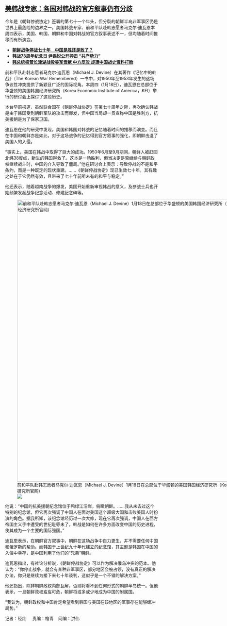 <!--1705612140000-->
[美韩战专家：各国对韩战的官方叙事仍有分歧](https://www.rfa.org/mandarin/yataibaodao/junshiwaijiao/jw-01182024124606.html)
------

<p><span class="result-title">今年是《朝鲜停战协定》签署的第七十一个年头，但分裂的朝鲜半岛非军事区仍是世界上最危险的边界之一。美国韩战专家、前和平队赴韩志愿者马克尔·迪瓦恩本周四表示，美国、韩国、朝鲜和中国对韩战的官方叙事表述不一，但均随着时间推移而有所演变。 </span></p><ul><li><strong><a href="https://www.rfa.org/mandarin/yataibaodao/junshiwaijiao/wy-07272023131503.html">朝鲜战争停战七十年　中国是胜还是败了？</a></strong></li><li><strong><a href="https://www.rfa.org/mandarin/Xinwen/7-06252023225346.html">韩战73周年纪念日 尹锡悦公开抨击 “共产势力”</a></strong></li><li><a href="https://www.rfa.org/mandarin/yataibaodao/junshiwaijiao/sc-04282023134746.html"><strong>韩总统盛赞长津湖战役美军贡献 中方反驳 却遭中国战史资料打脸</strong></a></li></ul><p><span style="font-weight: 400;">前和平队赴韩志愿者马克尔·迪瓦恩（Michael J. Devine）在其著作《记忆中的韩战》（The Korean War Remembered）一书中，对1950年至1953年发生的这场争议性冲突提供了新颖且广泛的国际视角。本周四（1月18日），迪瓦恩在总部位于华盛顿的美国韩国经济研究所（Korea Economic Institute of America，KEI）举行的研讨会上探讨了这段历史。</span></p><p><span style="font-weight: 400;">本台早前报道，虽然联合国在《朝鲜停战协定》签署七十周年之际，再次确认韩战是由于韩国受到朝鲜军队的攻击而爆发，但中国当局却一贯宣称中国是胜利方，抗美援朝是为了保家卫国。</span></p><p><span style="font-weight: 400;">迪瓦恩在他的研究中发现，美国和韩国对韩战的记忆随着时间的推移而演变。而且在中国和朝鲜亦是如此，对于这场战争的记忆得到官方叙事的强化，即朝鲜击退了美国人的入侵。</span></p><p><span style="font-weight: 400;">“事实上，美国在韩战中取得了巨大的成功。1950年6月至9月期间，朝鲜人被赶回北纬38度线，新生的韩国得救了。这本是一场胜利，但当决定是否继续与朝鲜政权继续战斗时，中国的介入导致了僵局。”他在研讨会上表示：导致停战的不是和平条约，而是一种既定的现状重建。……《朝鲜停战协定》现已生效七十年，其有趣之处在于它仍然有效，且带来了七十年前所未有的和平与稳定。”</span></p><p><span style="font-weight: 400;">他还表示，随着越南战争的爆发，美国开始重新审视韩战的意义，及参战士兵也开始频繁发起战争纪念活动、修建纪念碑等。</span></p><p><figure class="image-richtext image-inline captioned" style="width:1344px;"><img alt="前和平队赴韩志愿者马克尔·迪瓦恩（Michael J. Devine）1月18日在总部位于华盛顿的美国韩国经济研究所（Korea Economic Institute of America，KEI）举行的研讨会上探讨朝鲜战争历史。（视频截图/美国韩国经济研究所官网）" height="929" src="https://www.rfa.org/mandarin/yataibaodao/junshiwaijiao/jw-01182024124606.html/jw2.jpg/@@images/6b2a1556-9810-4ff7-a7cf-6db023cfa73f.png" title="jw2.jpg" width="1344"/><figcaption class="image-caption">前和平队赴韩志愿者马克尔·迪瓦恩（Michael J. Devine）1月18日在总部位于华盛顿的美国韩国经济研究所（Korea Economic Institute of America，KEI）举行的研讨会上探讨朝鲜战争历史。（视频截图/美国韩国经济研究所官网）</figcaption><small></small><div id="zoomattribute"><a data-caption="前和平队赴韩志愿者马克尔·迪瓦恩（Michael J. Devine）1月18日在总部位于华盛顿的美国韩国经济研究所（Korea Economic Institute of America，KEI）举行的研讨会上探讨朝鲜战争历史。（视频截图/美国韩国经济研究所官网）" data-fancybox="" href="https://www.rfa.org/mandarin/yataibaodao/junshiwaijiao/jw-01182024124606.html/jw2.jpg" id="single_image" title="前和平队赴韩志愿者马克尔·迪瓦恩（Michael J. Devine）1月18日在总部位于华盛顿的美国韩国经济研究所（Korea Economic Institute of America，KEI）举行的研讨会上探讨朝鲜战争历史。（视频截图/美国韩国经济研究所官网）"><img src="/++plone++rfa-resources/img/icon-zoom.png"/></a></div></figure></p><p><span style="font-weight: 400;">他说：“中国的抗美援朝纪念馆位于鸭绿江沿岸，俯瞰朝鲜。……我从未去过这个特别的纪念馆，但它再次强调了中国人在面对美国这个超级大国和击败美国人时扮演的角色。据我所知，该纪念馆经历过一次大修，现在它再次强调，中国人在西方帝国主义手中遭受的世纪耻辱未了，韩战是如何在许多方面改变中国的历史进程，使其成为一个主要的国际强国。”</span></p><p><span style="font-weight: 400;">迪瓦恩表示，在朝鲜官方叙事中，朝鲜在这场战争中自力更生，并不需要任何中国和俄罗斯的帮助。而韩国于上世纪九十年代建立的纪念馆，其主题是韩国在中国的入侵中幸存，是中国利用了他们的“兄弟”朝鲜。</span></p><p><span style="font-weight: 400;">迪瓦恩指出，有社论分析说，《朝鲜停战协定》可以作为解决俄乌冲突的范本。他认为：“你停止战争，就会有某种非军事区，部分地区会被占领，没有真正的解决办法，你只是继续为接下来七十年谈判，这似乎是一个不错的解决方案。”</span></p><p><span style="font-weight: 400;">他还指出，除非朝鲜政权内部瓦解，否则将看不到任何形式的朝鲜半岛统一。但他表示，一旦朝鲜政权岌岌可危，朝鲜将或多或少地成为中国的附属国。</span></p><p><span style="font-weight: 400;">“我认为，朝鲜政权和中国肯定希望看到韩国与美国在该地区的军事存在能够缓冲局势。”</span></p><p><span style="font-weight: 400;">记者：经纬     责编：梒青    网编：洪伟</span></p>

